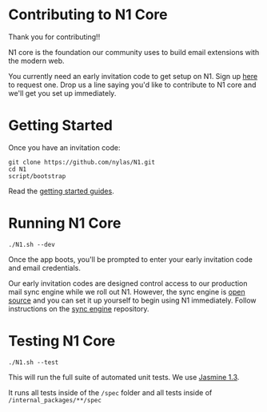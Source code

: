 # Contributing to N1 Core

Thank you for contributing!!

N1 core is the foundation our community uses to build email extensions with the
modern web.

You currently need an early invitation code to get setup on N1. Sign up
[here](https://invite.nylas.com) to request one. Drop us a line saying you'd
like to contribute to N1 core and we'll get you set up immediately.

# Getting Started

Once you have an invitation code:

    git clone https://github.com/nylas/N1.git
    cd N1
    script/bootstrap

Read the [getting started guides](http://nylas.com/N1/docs/).

# Running N1 Core

    ./N1.sh --dev

Once the app boots, you'll be prompted to enter your early invitation code and
email credentials.

Our early invitation codes are designed control access to our production mail sync
engine while we roll out N1. However, the sync engine is [open
source](https://github.com/nylas/sync-engine) and you can set it up yourself to
begin using N1 immediately. Follow instructions on the [sync
engine](https://github.com/nylas/sync-engine) repository.

# Testing N1 Core

    ./N1.sh --test

This will run the full suite of automated unit tests. We use [Jasmine 1.3](http://jasmine.github.io/1.3/introduction.html).

It runs all tests inside of the `/spec` folder and all tests inside of
`/internal_packages/**/spec`
